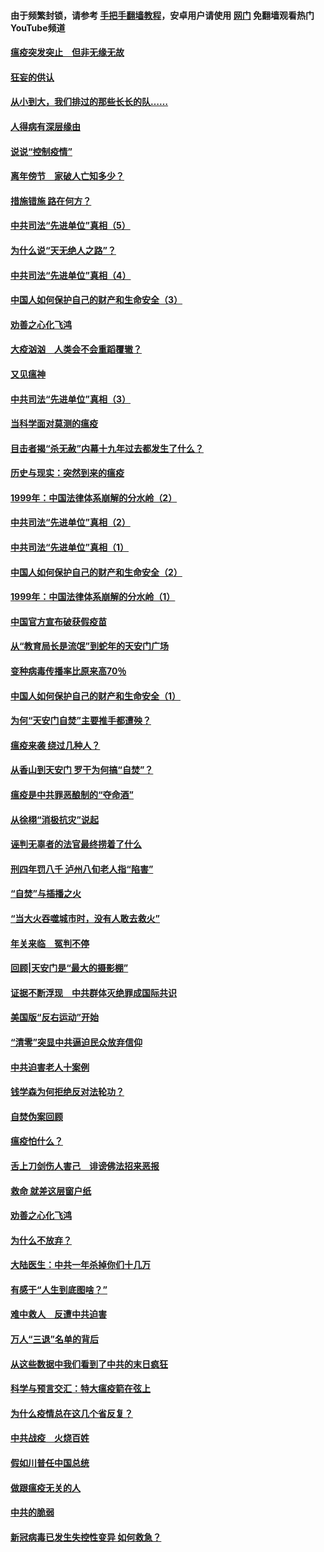 #### 由于频繁封锁，请参考 [手把手翻墙教程](https://github.com/gfw-breaker/guides/wiki/)，安卓用户请使用 [网门](https://github.com/gfw-breaker/nogfw/blob/master/dl.md?t=02242300) 免翻墙观看热门YouTube频道 

#### [瘟疫突发突止　但非无缘无故](../pages/19/421281.md?t=02242300) 

#### [狂妄的供认](../pages/19/421199.md?t=02242300) 

#### [从小到大，我们排过的那些长长的队……](../pages/19/421243.md?t=02242300) 

#### [人得病有深层缘由](../pages/19/420864.md?t=02242300) 

#### [说说“控制疫情”](../pages/19/420831.md?t=02242300) 

#### [离年傍节　家破人亡知多少？](../pages/19/420563.md?t=02242300) 

#### [措施错施  路在何方？](../pages/19/420076.md?t=02242300) 

#### [中共司法“先进单位”真相（5）](../pages/19/419453.md?t=02242300) 

#### [为什么说“天无绝人之路”？](../pages/19/419618.md?t=02242300) 

#### [中共司法“先进单位”真相（4）](../pages/19/419452.md?t=02242300) 

#### [中国人如何保护自己的财产和生命安全（3）](../pages/19/419405.md?t=02242300) 

#### [劝善之心化飞鸿](../pages/19/418758.md?t=02242300) 

#### [大疫汹汹　人类会不会重蹈覆辙？](../pages/19/419691.md?t=02242300) 

#### [又见瘟神](../pages/19/419225.md?t=02242300) 

#### [中共司法“先进单位”真相（3）](../pages/19/419451.md?t=02242300) 

#### [当科学面对莫测的瘟疫](../pages/19/419625.md?t=02242300) 

#### [目击者揭“杀无赦”内幕十九年过去都发生了什么？](../pages/19/419617.md?t=02242300) 

#### [历史与现实：突然到来的瘟疫](../pages/19/419619.md?t=02242300) 

#### [1999年：中国法律体系崩解的分水岭（2）](../pages/19/419455.md?t=02242300) 

#### [中共司法“先进单位”真相（2）](../pages/19/419450.md?t=02242300) 

#### [中共司法“先进单位”真相（1）](../pages/19/419449.md?t=02242300) 

#### [中国人如何保护自己的财产和生命安全（2）](../pages/19/419404.md?t=02242300) 

#### [1999年：中国法律体系崩解的分水岭（1）](../pages/19/419454.md?t=02242300) 

#### [中国官方宣布破获假疫苗](../pages/19/419504.md?t=02242300) 

#### [从“教育局长是流氓”到蛇年的天安门广场](../pages/19/419470.md?t=02242300) 

#### [变种病毒传播率比原来高70％](../pages/19/419456.md?t=02242300) 

#### [中国人如何保护自己的财产和生命安全（1）](../pages/19/419403.md?t=02242300) 

#### [为何“天安门自焚”主要推手都遭殃？](../pages/19/419348.md?t=02242300) 

#### [瘟疫来袭 绕过几种人？](../pages/19/419349.md?t=02242300) 

#### [从香山到天安门 罗干为何搞“自焚”？](../pages/19/419270.md?t=02242300) 

#### [瘟疫是中共罪恶酿制的“夺命酒”](../pages/19/419223.md?t=02242300) 

#### [从徐栩“消极抗灾”说起](../pages/19/419224.md?t=02242300) 

#### [诬判无辜者的法官最终捞着了什么](../pages/19/419268.md?t=02242300) 

#### [刑四年罚八千 泸州八旬老人指“陷害”](../pages/19/419232.md?t=02242300) 

#### [“自焚”与插播之火](../pages/19/419226.md?t=02242300) 

#### [“当大火吞噬城市时，没有人敢去救火”](../pages/19/419077.md?t=02242300) 

#### [年关来临　冤判不停](../pages/19/419093.md?t=02242300) 

#### [回顾|天安门是“最大的摄影棚”](../pages/19/380866.md?t=02242300) 

#### [证据不断浮现　中共群体灭绝罪成国际共识](../pages/19/419031.md?t=02242300) 

#### [美国版“反右运动”开始](../pages/19/419030.md?t=02242300) 

#### [“清零”突显中共逼迫民众放弃信仰](../pages/19/418995.md?t=02242300) 

#### [中共迫害老人十案例](../pages/19/418831.md?t=02242300) 

#### [钱学森为何拒绝反对法轮功？](../pages/19/418905.md?t=02242300) 

#### [自焚伪案回顾](../pages/19/418799.md?t=02242300) 

#### [瘟疫怕什么？](../pages/19/418800.md?t=02242300) 

#### [舌上刀剑伤人害己　诽谤佛法招来恶报](../pages/19/418731.md?t=02242300) 

#### [救命 就差这层窗户纸](../pages/19/418706.md?t=02242300) 

#### [劝善之心化飞鸿](../pages/19/416766.md?t=02242300) 

#### [为什么不放弃？](../pages/19/418691.md?t=02242300) 

#### [大陆医生：中共一年杀掉你们十几万](../pages/19/418670.md?t=02242300) 

#### [有感于“人生到底图啥？”](../pages/19/418624.md?t=02242300) 

#### [难中救人　反遭中共迫害](../pages/19/418414.md?t=02242300) 

#### [万人“三退”名单的背后](../pages/19/418505.md?t=02242300) 

#### [从这些数据中我们看到了中共的末日疯狂](../pages/19/418420.md?t=02242300) 

#### [科学与预言交汇：特大瘟疫箭在弦上](../pages/19/418266.md?t=02242300) 

#### [为什么疫情总在这几个省反复？](../pages/19/418219.md?t=02242300) 

#### [中共战疫　火烧百姓](../pages/19/418220.md?t=02242300) 

#### [假如川普任中国总统](../pages/19/418174.md?t=02242300) 

#### [做跟瘟疫无关的人](../pages/19/418171.md?t=02242300) 

#### [中共的脆弱](../pages/19/418196.md?t=02242300) 

#### [新冠病毒已发生失控性变异 如何救急？](../pages/19/418032.md?t=02242300) 

